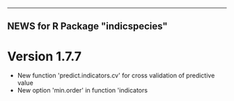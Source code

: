 -------------------------------
 NEWS for R Package "indicspecies"
-------------------------------

# Version 1.7.7
- New function 'predict.indicators.cv' for cross validation of predictive value
- New option 'min.order' in function 'indicators
